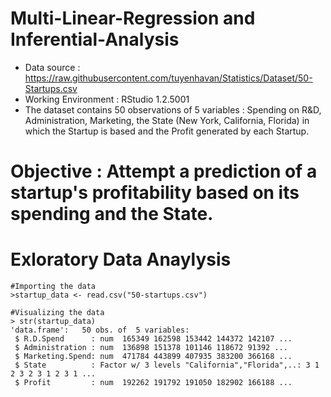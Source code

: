 # Multi-Linear-Regression and Inferential-Analysis
* Data source : https://raw.githubusercontent.com/tuyenhavan/Statistics/Dataset/50-Startups.csv
* Working Environment : RStudio 1.2.5001
* The dataset contains 50 observations of 5 variables : Spending on R&D, Administration, Marketing, the State (New York, California, Florida) in which the Startup is based and the Profit generated by each Startup.

# Objective : Attempt a prediction of a startup's profitability based on its spending and the State.

# Exloratory Data Anaylysis
```
#Importing the data
>startup_data <- read.csv("50-startups.csv")

#Visualizing the data
> str(startup_data)
'data.frame':	50 obs. of  5 variables:
 $ R.D.Spend      : num  165349 162598 153442 144372 142107 ...
 $ Administration : num  136898 151378 101146 118672 91392 ...
 $ Marketing.Spend: num  471784 443899 407935 383200 366168 ...
 $ State          : Factor w/ 3 levels "California","Florida",..: 3 1 2 3 2 3 1 2 3 1 ...
 $ Profit         : num  192262 191792 191050 182902 166188 ...
```
>
 
 